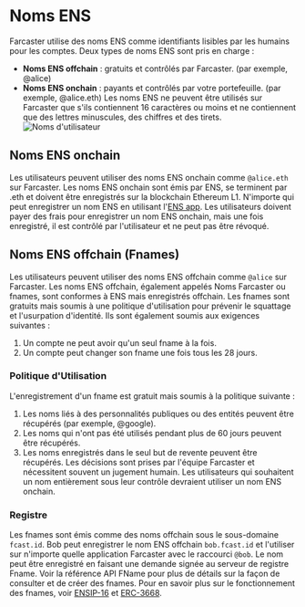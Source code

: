 # Noms ENS
Farcaster utilise des noms ENS comme identifiants lisibles par les humains pour les comptes. Deux types de noms ENS sont pris en charge :
- **Noms ENS offchain** : gratuits et contrôlés par Farcaster. (par exemple, @alice)
- **Noms ENS onchain** : payants et contrôlés par votre portefeuille. (par exemple, @alice.eth)
Les noms ENS ne peuvent être utilisés sur Farcaster que s'ils contiennent 16 caractères ou moins et ne contiennent que des lettres minuscules, des chiffres et des tirets.
![Noms d'utilisateur](/assets/usernames.png)
## Noms ENS onchain
Les utilisateurs peuvent utiliser des noms ENS onchain comme `@alice.eth` sur Farcaster.
Les noms ENS onchain sont émis par ENS, se terminent par .eth et doivent être enregistrés sur la blockchain Ethereum L1. N'importe qui peut enregistrer un nom ENS en utilisant l'[ENS app](https://app.ens.domains/).
Les utilisateurs doivent payer des frais pour enregistrer un nom ENS onchain, mais une fois enregistré, il est contrôlé par l'utilisateur et ne peut pas être révoqué.
## Noms ENS offchain (Fnames)
Les utilisateurs peuvent utiliser des noms ENS offchain comme `@alice` sur Farcaster.
Les noms ENS offchain, également appelés Noms Farcaster ou fnames, sont conformes à ENS mais enregistrés offchain. Les fnames sont gratuits mais soumis à une politique d'utilisation pour prévenir le squattage et l'usurpation d'identité. Ils sont également soumis aux exigences suivantes :
1. Un compte ne peut avoir qu'un seul fname à la fois.
2. Un compte peut changer son fname une fois tous les 28 jours.
### Politique d'Utilisation
L'enregistrement d'un fname est gratuit mais soumis à la politique suivante :
1. Les noms liés à des personnalités publiques ou des entités peuvent être récupérés (par exemple, @google).
2. Les noms qui n'ont pas été utilisés pendant plus de 60 jours peuvent être récupérés.
3. Les noms enregistrés dans le seul but de revente peuvent être récupérés.
Les décisions sont prises par l'équipe Farcaster et nécessitent souvent un jugement humain. Les utilisateurs qui souhaitent un nom entièrement sous leur contrôle devraient utiliser un nom ENS onchain.
### Registre
Les fnames sont émis comme des noms offchain sous le sous-domaine `fcast.id`.
Bob peut enregistrer le nom ENS offchain `bob.fcast.id` et l'utiliser sur n'importe quelle application Farcaster avec le raccourci `@bob`. Le nom peut être enregistré en faisant une demande signée au serveur de registre Fname. Voir la référence API FName pour plus de détails sur la façon de consulter et de créer des fnames.
Pour en savoir plus sur le fonctionnement des fnames, voir [ENSIP-16](https://docs.ens.domains/ens-improvement-proposals/ensip-16-offchain-metadata)
et [ERC-3668](https://eips.ethereum.org/EIPS/eip-3668).